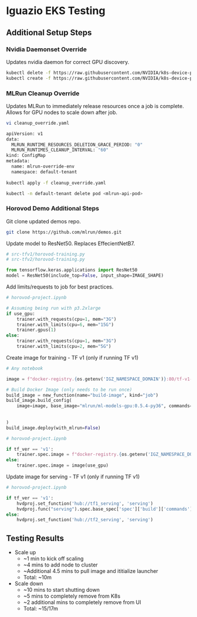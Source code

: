 # Iguazio EKS Testing

## Additional Setup Steps
### Nvidia Daemonset Override

Updates nvidia daemon for correct GPU discovery.

```bash
kubectl delete -f https://raw.githubusercontent.com/NVIDIA/k8s-device-plugin/v0.7.3/nvidia-device-plugin.yml
kubectl create -f https://raw.githubusercontent.com/NVIDIA/k8s-device-plugin/v0.7.0/nvidia-device-plugin.yml
```

### MLRun Cleanup Override

Updates MLRun to immediately release resources once a job is complete. Allows for GPU nodes to scale down after job.

```bash
vi cleanup_override.yaml

apiVersion: v1
data:
  MLRUN_RUNTIME_RESOURCES_DELETION_GRACE_PERIOD: "0"
  MLRUN_RUNTIMES_CLEANUP_INTERVAL: "60"
kind: ConfigMap
metadata:
  name: mlrun-override-env
  namespace: default-tenant
  
kubectl apply -f cleanup_override.yaml

kubectl -n default-tenant delete pod <mlrun-api-pod>
```

### Horovod Demo Additional Steps

Git clone updated demos repo.

```bash
git clone https://github.com/mlrun/demos.git
```

Update model to ResNet50. Replaces EffecientNetB7.

```python
# src-tfv1/horovod-training.py
# src-tfv2/horovod-training.py

from tensorflow.keras.applications import ResNet50
model = ResNet50(include_top=False, input_shape=IMAGE_SHAPE)
```

Add limits/requests to job for best practices.

```python
# horovod-project.ipynb

# Assuming being run with p3.2xlarge
if use_gpu:
    trainer.with_requests(cpu=1, mem="3G")
    trainer.with_limits(cpu=6, mem="15G")
    trainer.gpus(1)
else:
    trainer.with_requests(cpu=1, mem="3G")
    trainer.with_limits(cpu=2, mem="5G")
```

Create image for training - TF v1 (only if running TF v1)

```python
# Any notebook

image = f"docker-registry.{os.getenv('IGZ_NAMESPACE_DOMAIN')}:80/tf-v1-image"

# Build Docker Image (only needs to be run once)
build_image = new_function(name="build-image", kind="job")
build_image.build_config(
    image=image, base_image="mlrun/ml-models-gpu:0.5.4-py36", commands=["pip uninstall tensorflow horovod -y",
                                                                        "conda install tensorflow-gpu==1.14.0 -y",
                                                                        "pip install keras==2.3.1 horovod==0.16.4"]
)
build_image.deploy(with_mlrun=False)
```

```python
# horovod-project.ipynb

if tf_ver == 'v1':
    trainer.spec.image = f"docker-registry.{os.getenv('IGZ_NAMESPACE_DOMAIN')}:80/tf-v1-image"
else:
    trainer.spec.image = image(use_gpu)
```

Update image for serving - TF v1 (only if running TF v1)

```python
# horovod-project.ipynb

if tf_ver == 'v1':
    hvdproj.set_function('hub://tf1_serving', 'serving')
    hvdproj.func("serving").spec.base_spec['spec']['build']['commands'].append("pip install 'h5py<3.0.0'")
else:
    hvdproj.set_function('hub://tf2_serving', 'serving')
```

## Testing Results
- Scale up
    - ~1 min to kick off scaling
    - ~4 mins to add node to cluster
    - ~Additional 4.5 mins to pull image and ititialize launcher
    - Total: ~10m
- Scale down
    - ~10 mins to start shutting down
    - ~5 mins to completely remove from K8s
    - ~2 additional mins to completely remove from UI
    - Total: ~15/17m